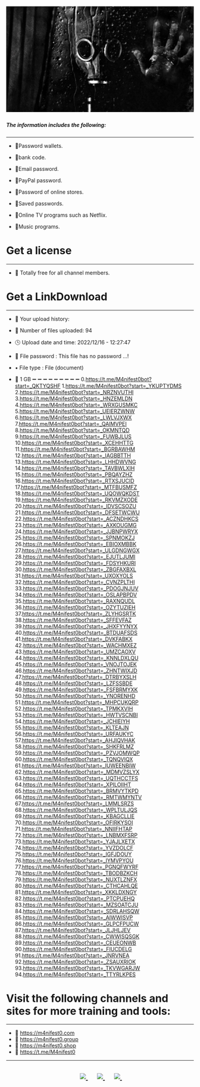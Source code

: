# ![Locations](https://raw.githubusercontent.com/attakercyebr/240GB-cookie/main/1.jpg) 


##### The information includes the following:
----------------------
- 🎁Password wallets.

- 🎁bank code.

- 🎁Email password.

- 🎁PayPal password.

- 🎁Password of online stores.

- 🎁Saved passwords.

- 🎁Online TV programs such as Netflix.

- 🎁Music programs.

# Get a license
----------------------
- 🎁 Totally free for all channel members.


# Get a LinkDownload
----------------------
- 📂 Your upload history:

- 📍 Number of files uploaded: 94

- 🕓 Upload date and time: 2022/12/16 - 12:27:47

- 🔐 File password : This file has no password ...!

- ▪️ File type : File (document)

- 💾 1 GB
➖ ➖ ➖ ➖ ➖ ➖ ➖ ➖ ➖
0.https://t.me/M4nifest0bot?start=_QKTYQSHF
1.https://t.me/M4nifest0bot?start=_YKUPTYDMS
2.https://t.me/M4nifest0bot?start=_NRZNVUTHI
3.https://t.me/M4nifest0bot?start=_HNZEMLDN
4.https://t.me/M4nifest0bot?start=_WRXGUSMKC
5.https://t.me/M4nifest0bot?start=_UEIERZWNW
6.https://t.me/M4nifest0bot?start=_LWLVJXWX
7.https://t.me/M4nifest0bot?start=_QAIMVPEI
8.https://t.me/M4nifest0bot?start=_OKMNTQD
9.https://t.me/M4nifest0bot?start=_FUWBJLUS
10.https://t.me/M4nifest0bot?start=_XCEHHTTG
11.https://t.me/M4nifest0bot?start=_BGRBAWHM
12.https://t.me/M4nifest0bot?start=_IAGBBTTH
13.https://t.me/M4nifest0bot?start=_LHHDWVNG
14.https://t.me/M4nifest0bot?start=_TAVBWLXIH
15.https://t.me/M4nifest0bot?start=_PBQAYZHZ
16.https://t.me/M4nifest0bot?start=_RTXSJUCID
17.https://t.me/M4nifest0bot?start=_MTFBUSMFZ
18.https://t.me/M4nifest0bot?start=_UQOWQKDST
19.https://t.me/M4nifest0bot?start=_RKVMZXODE
20.https://t.me/M4nifest0bot?start=_IDVSCSOZU
21.https://t.me/M4nifest0bot?start=_DFSETWCWU
22.https://t.me/M4nifest0bot?start=_ACZNDHKCS
23.https://t.me/M4nifest0bot?start=_AXKOUGMG
24.https://t.me/M4nifest0bot?start=_JJBNPWRYX
25.https://t.me/M4nifest0bot?start=_SPNMOKZJ
26.https://t.me/M4nifest0bot?start=_EBIOXMBBK
27.https://t.me/M4nifest0bot?start=_ULGDNGWGX
28.https://t.me/M4nifest0bot?start=_EJUTLJUMI
29.https://t.me/M4nifest0bot?start=_FDSYHKURI
30.https://t.me/M4nifest0bot?start=_ZBGFAXBXL
31.https://t.me/M4nifest0bot?start=_UXOXYOLS
32.https://t.me/M4nifest0bot?start=_CVNZPLTHI
33.https://t.me/M4nifest0bot?start=_PDOGJNJUV
34.https://t.me/M4nifest0bot?start=_OSLAPBPDV
35.https://t.me/M4nifest0bot?start=_RAXNQUDL
36.https://t.me/M4nifest0bot?start=_OZYTUZIEH
37.https://t.me/M4nifest0bot?start=_ZLYHGSRTK
38.https://t.me/M4nifest0bot?start=_SFFEVFAZ
39.https://t.me/M4nifest0bot?start=_JHXFYYNYX
40.https://t.me/M4nifest0bot?start=_BTDUAFSDS
41.https://t.me/M4nifest0bot?start=_DVKFABKX
42.https://t.me/M4nifest0bot?start=_WACHMXEZ
43.https://t.me/M4nifest0bot?start=_UMZCAOXV
44.https://t.me/M4nifest0bot?start=_KNNLDXLQU
45.https://t.me/M4nifest0bot?start=_VNOJTOJEK
46.https://t.me/M4nifest0bot?start=_ZHNTWIXJD
47.https://t.me/M4nifest0bot?start=_DTRBYXSLH
48.https://t.me/M4nifest0bot?start=_LZFSSBDE
49.https://t.me/M4nifest0bot?start=_FSFBRMYXK
50.https://t.me/M4nifest0bot?start=_YNORENHD
51.https://t.me/M4nifest0bot?start=_MHPCUKQRP
52.https://t.me/M4nifest0bot?start=_TPMKXVIH
53.https://t.me/M4nifest0bot?start=_HWTVSCNBI
54.https://t.me/M4nifest0bot?start=_JCHIEIYH
55.https://t.me/M4nifest0bot?start=_KLTEAJN
56.https://t.me/M4nifest0bot?start=_URFAUKYC
57.https://t.me/M4nifest0bot?start=_AHJIQVHAK
58.https://t.me/M4nifest0bot?start=_SHKFRLMZ
59.https://t.me/M4nifest0bot?start=_PZVJOMWQP
60.https://t.me/M4nifest0bot?start=_TQNQVIQX
61.https://t.me/M4nifest0bot?start=_IUWEENBIW
62.https://t.me/M4nifest0bot?start=_MDMVZSLYX
63.https://t.me/M4nifest0bot?start=_UQTHCCTFS
64.https://t.me/M4nifest0bot?start=_XPILOIIHT
65.https://t.me/M4nifest0bot?start=_BRMVYTKPD
66.https://t.me/M4nifest0bot?start=_RMTWMYNTV
67.https://t.me/M4nifest0bot?start=_LMMLSRZS
68.https://t.me/M4nifest0bot?start=_WPLTULJQS
69.https://t.me/M4nifest0bot?start=_KBAGCLLIE
70.https://t.me/M4nifest0bot?start=_OFIRKYSOI
71.https://t.me/M4nifest0bot?start=_NNIIFHTAP
72.https://t.me/M4nifest0bot?start=_LNBMXFSRP
73.https://t.me/M4nifest0bot?start=_YJAJLXETX
74.https://t.me/M4nifest0bot?start=_YVZDOLCF
75.https://t.me/M4nifest0bot?start=_IGFJDOUY
76.https://t.me/M4nifest0bot?start=_IYMVPYOU
77.https://t.me/M4nifest0bot?start=_PGNQFWYRF
78.https://t.me/M4nifest0bot?start=_TBODBZKCH
79.https://t.me/M4nifest0bot?start=_NUXTLZNFX
80.https://t.me/M4nifest0bot?start=_CTHCAHLQE
81.https://t.me/M4nifest0bot?start=_XKKLDXNGY
82.https://t.me/M4nifest0bot?start=_PTCPUEHQ
83.https://t.me/M4nifest0bot?start=_MZSOATCJU
84.https://t.me/M4nifest0bot?start=_SDRLAHSQW
85.https://t.me/M4nifest0bot?start=_AIWWISVP
86.https://t.me/M4nifest0bot?start=_GLPCFPUCW
87.https://t.me/M4nifest0bot?start=_JLJHLJEV
88.https://t.me/M4nifest0bot?start=_CWWISQSGK
89.https://t.me/M4nifest0bot?start=_CEUEONWB
90.https://t.me/M4nifest0bot?start=_FIUCDELG
91.https://t.me/M4nifest0bot?start=_JNRVNEA
92.https://t.me/M4nifest0bot?start=_ZSAUXRIOK
93.https://t.me/M4nifest0bot?start=_TKVWGARJW
94.https://t.me/M4nifest0bot?start=_TTYRLKPES


# Visit the following channels and sites for more training and tools:
----------------------
- 🔞 https://m4nifest0.com
- 🔞 https://m4nifest0.group
- 🔞 https://m4nifest0.shop
- 🔞 https://t.me/M4nifest0

----------------------

<h2>
<p align="center">	
</a>&nbsp;&nbsp;&nbsp;&nbsp;
	<a href="https://t.me/M4nifest0">
		<img src="https://img.shields.io/badge/Telegram-%23000000.svg?&style=for-the-badge&logo=Telegram&logoColor=white" />
	</a>&nbsp;&nbsp;&nbsp;&nbsp;
	<a href="https://twitter.com/_M4nifest0_">
		<img src="https://img.shields.io/badge/twitter-%231DA1F2.svg?&style=for-the-badge&logo=twitter&logoColor=white" />
	</a>&nbsp;&nbsp;&nbsp;&nbsp;
	<a href="https://m4nifest0.com">
		<img src="https://img.shields.io/badge/WebSite-%234A154B.svg?&style=for-the-badge&logo=slack&logoColor=white" />
	</a>&nbsp;&nbsp;&nbsp;&nbsp;
</p>
